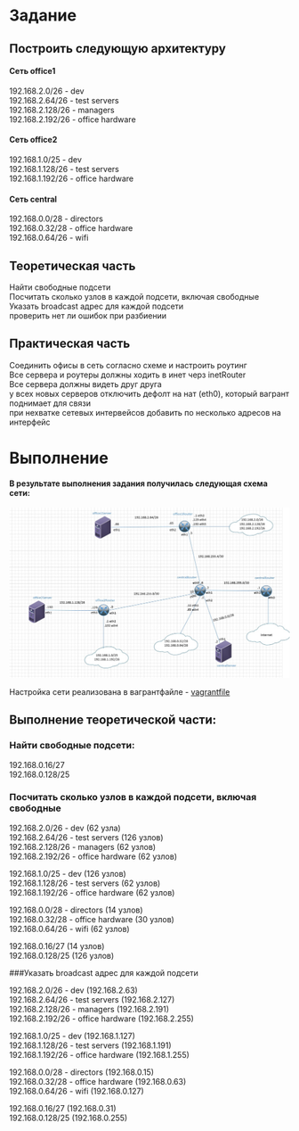  # Задание

## Построить следующую архитектуру

#### Сеть office1

192.168.2.0/26 - dev  
192.168.2.64/26 - test servers  
192.168.2.128/26 - managers  
192.168.2.192/26 - office hardware  

#### Сеть office2

192.168.1.0/25 - dev  
192.168.1.128/26 - test servers  
192.168.1.192/26 - office hardware  

#### Сеть central

192.168.0.0/28 - directors  
192.168.0.32/28 - office hardware  
192.168.0.64/26 - wifi  

## Теоретическая часть  
Найти свободные подсети  
Посчитать сколько узлов в каждой подсети, включая свободные  
Указать broadcast адрес для каждой подсети  
проверить нет ли ошибок при разбиении  

## Практическая часть  
Соединить офисы в сеть согласно схеме и настроить роутинг  
Все сервера и роутеры должны ходить в инет черз inetRouter  
Все сервера должны видеть друг друга  
у всех новых серверов отключить дефолт на нат (eth0), который вагрант поднимает для связи  
при нехватке сетевых интервейсов добавить по несколько адресов на интерфейс  

# Выполнение

#### В результате выполнения задания получилась следующая схема сети:  
![picture1](https://github.com/Andrey874/manual_kernel_update/blob/master/HW19/%D1%81%D1%85%D0%B5%D0%BC%D0%B0.jpg)

Настройка сети реализована в вагрантфайле - [vagrantfile](https://github.com/Andrey874/manual_kernel_update/blob/master/HW19/Vagrantfile)

## Выполнение теоретической части:

### Найти свободные подсети:  
192.168.0.16/27  
192.168.0.128/25  

### Посчитать сколько узлов в каждой подсети, включая свободные   
192.168.2.0/26 - dev  (62 узла)  
192.168.2.64/26 - test servers (126 узлов)    
192.168.2.128/26 - managers  (62 узлов)  
192.168.2.192/26 - office hardware  (62 узлов)  

192.168.1.0/25 - dev  (126 узлов)  
192.168.1.128/26 - test servers  (62 узлов)  
192.168.1.192/26 - office hardware  (62 узлов)  

192.168.0.0/28 - directors (14 узлов)    
192.168.0.32/28 - office hardware  (30 узлов)  
192.168.0.64/26 - wifi  (62 узлов)  

192.168.0.16/27 (14 узлов)   
192.168.0.128/25 (126 узлов)  

###Указать broadcast адрес для каждой подсети  

192.168.2.0/26 - dev  (192.168.2.63)  
192.168.2.64/26 - test servers (192.168.2.127)    
192.168.2.128/26 - managers  (192.168.2.191)  
192.168.2.192/26 - office hardware  (192.168.2.255)  

192.168.1.0/25 - dev  (192.168.1.127)  
192.168.1.128/26 - test servers  (192.168.1.191)  
192.168.1.192/26 - office hardware  (192.168.1.255)  

192.168.0.0/28 - directors (192.168.0.15)    
192.168.0.32/28 - office hardware  (192.168.0.63)  
192.168.0.64/26 - wifi  (192.168.0.127)  

192.168.0.16/27 (192.168.0.31)     
192.168.0.128/25 (192.168.0.255)  





